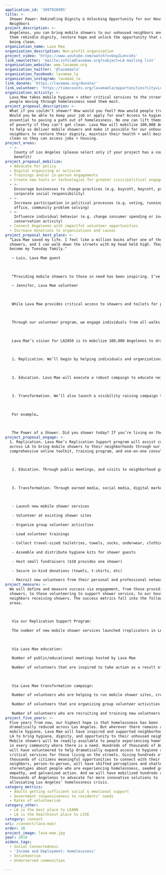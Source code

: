 ```yaml
---
application_id: '3697926985'
title: >-
  Shower Power: Rekindling Dignity & Unlocking Opportunity for our Houseless
  Neighbors
project_description: >-
  Angelenos, you can bring mobile showers to our unhoused neighbors and help
  them rekindle dignity, restore hope and unlock the opportunity that comes with
  being clean.
organization_name: Lava Mae
organization_description: Non-profit organization
project_video: 'https://www.youtube.com/watch?v=Uxp2LencnXs'
link_newsletter: 'mailto:infola@lavamae.org?subject=LA mailing list'
organization_website: www.lavamae.org
organization_twitter: '@lavamaela'
organization_facebook: lavamae_la
organization_instagram: lavamae_la
link_donate: 'https://lavamae.org/donate/'
link_volunteer: 'https://timecounts.org/lavamaela/opportunities?city=Los%20Angeles'
organization_activity: >-
  Lava Mae takes mobile hygiene + other critical services to the streets, where
  people moving through homelessness need them most.
project_proposal_description: >-
  What if you couldn’t shower? How would you feel? How would people treat you?
  Would you be able to keep your job or apply for one? Access to hygiene is
  essential to paving a path out of homelessness. No one can lift themselves out
  of poverty if they can’t get clean. Lava Mae will mobilize 100,000 Angelenos
  to help us deliver mobile showers and make it possible for our unhoused
  neighbors to restore their dignity, maintain their health + well-being and get
  clean so they can access jobs + housing.
project_areas:
  - >-
    County of Los Angeles (please select only if your project has a countywide
    benefit)
project_proposal_mobilize:
  - Advocate for policy
  - Digital organizing or activism
  - Trainings and/or in-person engagements
  - Create new tools or technologies for greater civic/political engagement
  - >-
    Encourage businesses to change practices (e.g. buycott, boycott, promote
    corporate social responsibility)
  - >-
    Increase participation in political processes (e.g. voting, running for
    office, community problem solving)
  - >-
    Influence individual behavior (e.g. change consumer spending or increase
    conservation activity)
  - Connect Angelenos with impactful volunteer opportunities
  - Increase donations to organizations and causes
project_proposal_best_place: >-
  “Lava Mae saved my life. I feel like a million bucks after one of their
  showers, and I can walk down the streets with my head held high. They’ve
  become my Tuesday family." 
   
   ~ Luis, Lava Mae guest
   
   
   
   “Providing mobile showers to those in need has been inspiring. I’ve made long lasting connections with our shower guests and consider them my friends. I have a much better understanding of why people are homeless, and I have so much love and compassion for them. Seeing the impact on the people of the LA neighborhood where I volunteer is a blessing, and it’s given me much more of a sense of connection to my community.” 
   
   ~ Jennifer, Lava Mae volunteer
   
   
   
   While Lava Mae provides critical access to showers and toilets for people experiencing homelessness, our work is about much more. It’s about connection. We reconnect our guests with their sense of self-worth and dignity, and with staff and volunteers who treat them with the utmost care and attention. 
   
   
   
   Through our volunteer program, we engage individuals from all walks of life to deliver our service. In doing so, we give them the opportunity to connect with our guests and acknowledge and honor their shared humanity. Since launching our service in 2014, we’ve created transformative connections for thousands of guests and volunteers alike. 
   
   
   
   Lava Mae’s vision for LA2050 is to mobilize 100,000 Angelenos to dramatically expand mobile hygiene across Los Angeles to restore hygiene, dignity and hope to our unhoused neighbors. Here’s how we’ll do it:
   
   
   
   1. Replication. We’ll begin by helping individuals and organizations across LA replicate our service by providing the resources, guidance, and hands-on help they need to launch mobile showers in their communities. The best and strongest services come from the communities where the need exists.
   
   
   
   2. Education. Lava Mae will execute a robust campaign to educate neighborhood groups, schools and universities, businesses, nonprofits, social entrepreneurs, philanthropic organizations, faith-based groups, and other organizations/networks about access to hygiene and its link to dignity/opportunity, with the goal of mobilizing a volunteer force of 100k Angelenos.
   
   
   
   3. Transformation. We’ll also launch a visibility raising campaign to inspire citizens to consider what a shower really means, what it means when you cannot shower, and what they can do to help provide hygiene, dignity, hope and opportunity for their unhoused neighbors. 
   
   
   
   For example…
   
   
   
   The Power of a Shower. Did you shower today? If you’re living on the streets, you probably didn’t. Lava Mae delivers mobile showers to help people experiencing homelessness rekindle dignity and maintain hygiene so they can seek employment and housing. If you can take a shower, you can help give a shower to a neighbor in need. Visit lavamae.org and learn how you can give a shower and the dignity + opportunity that come with being clean.
project_proposal_engage: >-
  1. Replication. Lava Mae’s Replication Support program will assist communities
  across LA to bring mobile showers to their neighborhoods through our
  comprehensive online toolkit, training program, and one-on-one consultations. 
   
   
   
   2. Education. Through public meetings, and visits to neighborhood groups, schools and universities, businesses, etc. Lava Mae’s LA team will educate, inspire and invite people to take action by volunteering and engaging 1:1 in the effort to create transformative relationships that heal, seed hope, deliver dignity and make it possible for our houseless neighbors to build the resilience needed to move up and out of homelessness.
   
   
   
   3. Transformation. Through earned media, social media, digital marketing and pro bono partnerships with advertising agencies and PR firms, our “Power of a Shower” campaign will inspire citizens to help give showers to our unhoused neighbors by volunteering in one or more of the following ways:
   
   
   
   - Launch new mobile shower services
   
   - Volunteer at existing shower sites
   
   - Organize group volunteer activities
   
   - Lead volunteer trainings
   
   - Collect travel-sized toiletries, towels, socks, underwear, clothing and other essentials
   
   - Assemble and distribute hygiene kits for shower guests 
   
   - Host small fundraisers ($10 provides one shower)
   
   - Secure in-kind donations (towels, t-shirts, etc)
   
   - Recruit new volunteers from their personal and professional networks, and through digital organizing and speaking engagements
project_measure: >-
  We will define and measure success via engagement, from those providing
  showers, to those volunteering to support shower service, to our houseless
  neighbors receiving showers. The success metrics fall into the following
  areas. 
   
   
   
   Via our Replication Support Program:
   
   The number of new mobile shower services launched (replicators in LA) 
   
   
   
   Via Lava Mae education:
   
   Number of public/educational meetings hosted by Lava Mae
   
   Number of volunteers that are inspired to take action as a result of those meetings
   
   
   
   Via Lava Mae transformation campaign:
   
   Number of volunteers who are helping to run mobile shower sites, creating hygiene kits, securing in-kind donations and hosting fundraising events
   
   Number of volunteers that are organizing group volunteer activities
   
   Number of volunteers who are recruiting and training new volunteers
project_five_years: >-
  Five years from now, our highest hope is that homelessness has been
  dramatically reduced across Los Angeles. But wherever there remains a need for
  mobile hygiene, Lava Mae will have inspired and supported neighborhoods across
  LA to bring hygiene, dignity, and opportunity to their unhoused neighbors.
  Mobile showers will be readily available to people experiencing homelessness
  in every community where there is a need. Hundreds of thousands of Angelenos
  will have volunteered to help dramatically expand access to hygiene and other
  critical services for those living on the streets. Giving hundreds of
  thousands of citizens meaningful opportunities to connect with their unhoused
  neighbors, person-to-person, will have shifted perceptions and shattered
  stereotypes about people who are experiencing homelessness, seeded greater
  empathy, and galvanized action. And we will have mobilized hundreds of
  thousands of Angelenos to advocate for more innovative solutions to
  alleviating Los Angeles’ homelessness crisis.
category_metrics:
  - Adults getting sufficient social & emotional support
  - Government responsiveness to residents’ needs
  - Rates of volunteerism
category_other:
  - LA is the best place to LEARN
  - LA is the healthiest place to LIVE
category: connect
uri: /connect/lava-mae/
order: 38
project_image: lava-mae.jpg
year: 2018
aidens_tags:
  - Social Connectedness
  - 'Income and Employment: Homelessness'
  - Volunteerism
  - Underserved communities

---
```

